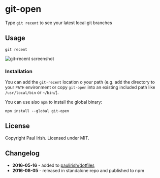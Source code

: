 # git-open

Type `git recent` to see your latest local git branches

## Usage

    git recent


![git-recent screenshot](https://cloud.githubusercontent.com/assets/39191/17446638/039d4cee-5aff-11e6-9e11-4294f0020513.png)


### Installation

You can add the `git-recent` location o your path (e.g. add the directory to your `PATH` environment
or copy `git-open` into an existing included path like `/usr/local/bin` or `~/bin/`).

You can use also `npm` to install the global binary:

    npm install --global git-open

## License

Copyright Paul Irish. Licensed under MIT.


## Changelog

- **2016-05-16** - added to [paulirish/dotfiles](https://github.com/paulirish/dotfiles/commit/1ca1ff760832af558447145fa2a367046b1829d2)
- **2016-08-05** - released in standalone repo and published to npm
